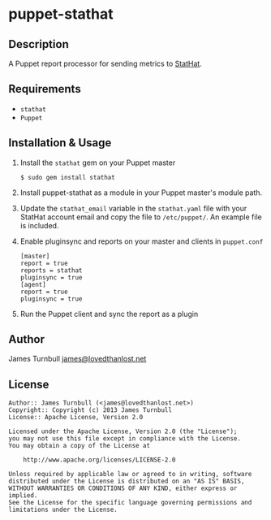 puppet-stathat
==============

Description
-----------

A Puppet report processor for sending metrics to [StatHat](https://www.stathat.com/).

Requirements
------------

* `stathat`
* `Puppet`

Installation & Usage
--------------------

1.  Install the `stathat` gem on your Puppet master

        $ sudo gem install stathat

2.  Install puppet-stathat as a module in your Puppet master's module
    path.

3.  Update the `stathat_email` variable in the `stathat.yaml` file with 
    your StatHat account email and copy the file to `/etc/puppet/`. An example file is included.

4.  Enable pluginsync and reports on your master and clients in `puppet.conf`

        [master]
        report = true
        reports = stathat
        pluginsync = true
        [agent]
        report = true
        pluginsync = true

5.  Run the Puppet client and sync the report as a plugin

Author
------

James Turnbull <james@lovedthanlost.net>

License
-------

    Author:: James Turnbull (<james@lovedthanlost.net>)
    Copyright:: Copyright (c) 2013 James Turnbull
    License:: Apache License, Version 2.0

    Licensed under the Apache License, Version 2.0 (the "License");
    you may not use this file except in compliance with the License.
    You may obtain a copy of the License at

        http://www.apache.org/licenses/LICENSE-2.0

    Unless required by applicable law or agreed to in writing, software
    distributed under the License is distributed on an "AS IS" BASIS,
    WITHOUT WARRANTIES OR CONDITIONS OF ANY KIND, either express or implied.
    See the License for the specific language governing permissions and
    limitations under the License.
